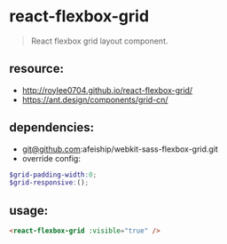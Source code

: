 # react-flexbox-grid
> React flexbox grid layout component.


## resource:
+ http://roylee0704.github.io/react-flexbox-grid/
+ https://ant.design/components/grid-cn/

## dependencies:
+ git@github.com:afeiship/webkit-sass-flexbox-grid.git
+ override config:
```scss
$grid-padding-width:0;
$grid-responsive:();

```

## usage:
```html
<react-flexbox-grid :visible="true" />
```
